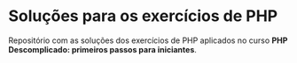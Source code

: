 # Soluções para os exercícios de PHP

Repositório com as soluções dos exercícios de PHP aplicados no curso **PHP Descomplicado: primeiros passos para iniciantes**.


